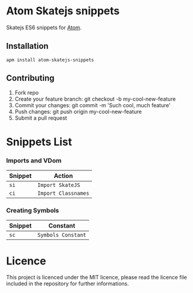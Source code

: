 # Atom Skatejs snippets

Skatejs ES6 snippets for [Atom](https://atom.io/).

## Installation
`apm install atom-skatejs-snippets`

## Contributing

1. Fork repo
1. Create your feature branch: git checkout -b my-cool-new-feature
1. Commit your changes: git commit -m 'Such cool, much feature'
1. Push changes: git push origin my-cool-new-feature
1. Submit a pull request

# Snippets List

### Imports and VDom
| Snippet | Action |
|--------|--------|
| `si` | `Import SkateJS` |
| `ci` | `Import Classnames` |

### Creating Symbols
| Snippet | Constant |
|--------|--------|
| `sc` | `Symbols Constant` |

# Licence
This project is licenced under the MIT licence, please read the licence file included in the repository for further informations.
